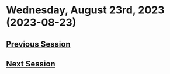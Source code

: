 # Wednesday, August 23rd, 2023 (2023-08-23)

## [Previous Session](./2023-08-16.md)

## [Next Session](./2023-XX-XX.md)

